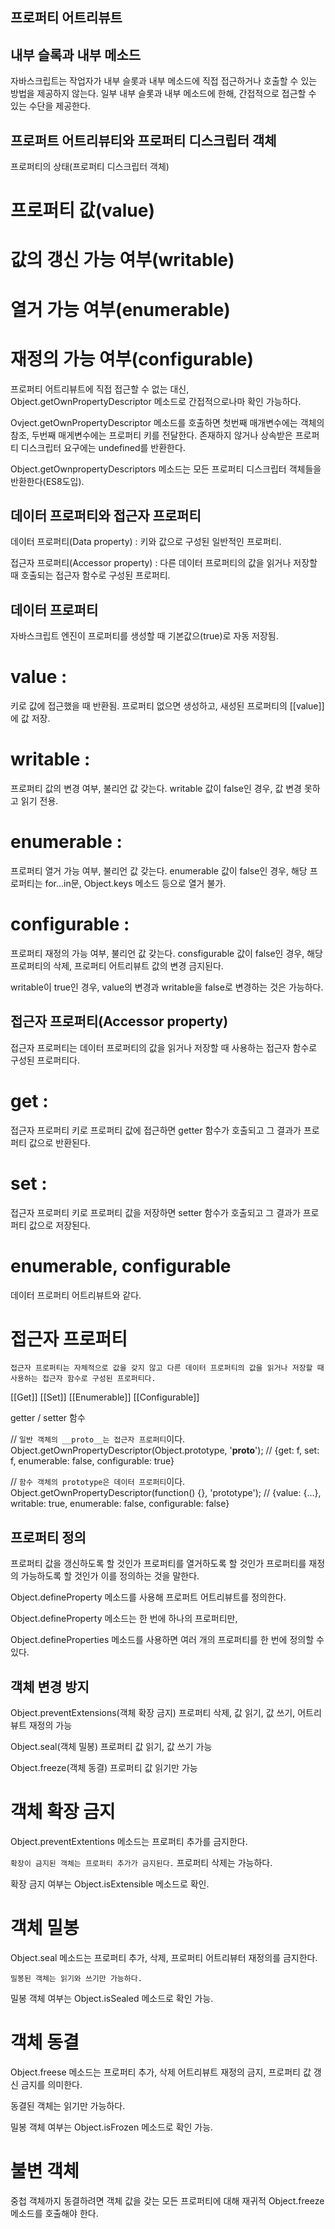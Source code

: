 ## 프로퍼티 어트리뷰트

## 내부 슬록과 내부 메소드
자바스크립트는 작업자가 내부 슬롯과 내부 메소드에 직접 접근하거나 
호출할 수 있는 방법을 제공하지 않는다. 
일부 내부 슬롯과 내부 메소드에 한해, 
간접적으로 접근할 수 있는 수단을 제공한다.


## 프로퍼트 어트리뷰티와 프로퍼티 디스크립터 객체

프로퍼티의 상태(프로퍼티 디스크립터 객체)
  # 프로퍼티 값(value)
  # 값의 갱신 가능 여부(writable)
  # 열거 가능 여부(enumerable)
  # 재정의 가능 여부(configurable)

  프로퍼티 어트리뷰트에 직접 접근할 수 없는 대신,
  Object.getOwnPropertyDescriptor 메소드로 
  간접적으로나마 확인 가능하다.

  Ovject.getOwnPropertyDescriptor 메소드를 호출하면
  첫번째 매개변수에는 객체의 참조,
  두번째 매게변수에는 프로퍼티 키를 전달한다.
  존재하지 않거나 상속받은 프로퍼티 디스크립터 요구에는 
  undefined를 반환한다.

  Object.getOwnpropertyDescriptors 메소드는
  모든 프로퍼티 디스크립터 객체들을 반환한다(ES8도입).


## 데이터 프로퍼티와 접근자 프로퍼티
데이터 프로퍼티(Data property) : 키와 값으로 구성된
일반적인 프로퍼티.
 
접근자 프로퍼티(Accessor property) : 다른 데이터 프로퍼티의 값을 읽거나
저장할 때 호출되는 접근자 함수로 구성된 프로퍼티.


## 데이터 프로퍼티
자바스크립트 엔진이 프로퍼티를 생성할 때 기본값으(true)로 자동 저장됨.

  # value : 
  키로 값에 접근했을 때 반환됨.
  프로퍼티 없으면 생성하고, 새성된 프로퍼티의 [[value]]에 값 저장.

  # writable : 
  프로퍼티 값의 변경 여부, 불리언 값 갖는다.
  writable 값이 false인 경우, 값 변경 못하고 읽기 전용.

  # enumerable :
  프로퍼티 열거 가능 여부, 불리언 값 갖는다.
  enumerable 값이 false인 경우,
  해당 프로퍼티는 for...in문, Object.keys 메소드 등으로 열거 불가.

  # configurable : 
  프로퍼티 재정의 가능 여부, 불리언 값 갖는다.
  consfigurable 값이 false인 경우, 해당 프로퍼티의 삭제, 
  프로퍼티 어트리뷰트 값의 변경 금지된다.

  writable이 true인 경우, value의 변경과 writable을 false로 변경하는 것은 가능하다.


## 접근자 프로퍼티(Accessor property)
접근자 프로퍼티는 데이터 프로퍼티의 값을 읽거나 저장할 때 사용하는
접근자 함수로 구성된 프로퍼티다.

  # get : 
  접근자 프로퍼티 키로 프로퍼티 값에 접근하면 getter 함수가 호출되고
  그 결과가 프로퍼티 값으로 반환된다.

  # set : 
  접근자 프로퍼티 키로 프로퍼티 값을 저장하면 setter 함수가 호출되고
  그 결과가 프로퍼티 값으로 저장된다.

  # enumerable, configurable
  데이터 프로퍼티 어트리뷰트와 같다.

  # 접근자 프로퍼티
  `접근자 프로퍼티는 자체적으로 값을 갖지 않고 다른 데이터 프로퍼티의 값을 읽거나 저장할 때 사용하는 접근자 함수로 구성된 프로퍼티다.`

  [[Get]]
  [[Set]]
  [[Enumerable]]
  [[Configurable]]

  getter / setter 함수

  // `일반 객체의 __proto__는 접근자 프로퍼티`이다.
  Object.getOwnPropertyDescriptor(Object.prototype, '__proto__');
  // {get: f, set: f, enumerable: false, configurable: true}

  // `함수 객체의 prototype은 데이터 프로퍼티`이다.
  Object.getOwnPropertyDescriptor(function() {}, 'prototype');
  // {value: {...}, writable: true, enumerable: false, configurable: false}


## 프로퍼티 정의
프로퍼티 값을 갱신하도록 할 것인가
프로퍼티를 열거하도록 할 것인가
프로퍼티를 재정의 가능하도록 할 것인가
이를 정의하는 것을 말한다.

Object.defineProperty 메소드를 사용해 프로퍼트 어트리뷰트를 정의한다.

Object.defineProperty 메소드는 한 번에 하나의 프로퍼티만,

Object.defineProperties 메소드를 사용하면 여러 개의 프로퍼티를 한 번에 정의할 수 있다.


## 객체 변경 방지

Object.preventExtensions(객체 확장 금지)
프로퍼티 삭제, 값 읽기, 값 쓰기, 어트리뷰트 재정의 가능

Object.seal(객체 밀봉)
프로퍼티 값 읽기, 값 쓰기 가능

Object.freeze(객체 동결)
프로퍼티 값 읽기만 가능


# 객체 확장 금지
Object.preventExtentions 메소드는 프로퍼티 추가를 금지한다.

`확장이 금지된 객체는 프로퍼티 추가가 금지된다.`
프로퍼티 삭제는 가능하다.

확장 금지 여부는 Object.isExtensible 메소드로 확인.


# 객체 밀봉
Object.seal 메소드는 프로퍼티 추가, 삭제, 프로퍼티 어트리뷰터 재정의를 금지한다.

`밀봉된 객체는 읽기와 쓰기만 가능하다.`

밀봉 객체 여부는 Object.isSealed 메소드로 확인 가능.


# 객체 동결
Object.freese 메소드는 프로퍼티 추가, 삭제 어트리뷰트 재정의 금지, 프로퍼티 값 갱신 금지를 의미한다.

동결된 객체는 읽기만 가능하다.

밀봉 객체 여부는 Object.isFrozen 메소드로 확인 가능.


# 불변 객체
중첩 객체까지 동결하려면 객체 값을 갖는 모든 프로퍼티에 대해 재귀적 Object.freeze 메소드를 호출해야 한다.
